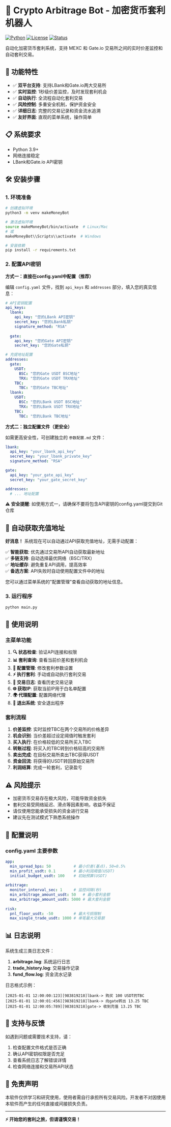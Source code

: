 # 🤖 Crypto Arbitrage Bot - 加密货币套利机器人

[![Python](https://img.shields.io/badge/Python-3.9%2B-blue)](https://www.python.org/)
[![License](https://img.shields.io/badge/License-MIT-green)](LICENSE)
[![Status](https://img.shields.io/badge/Status-Active-success)]()

自动化加密货币套利系统，支持 MEXC 和 Gate.io 交易所之间的实时价差监控和自动套利交易。

## 🚀 功能特性

- ✅ **双平台支持**: 支持LBank和Gate.io两大交易所
- ✅ **实时监控**: 1秒级价差监控，及时发现套利机会
- ✅ **自动执行**: 全流程自动化套利交易
- ✅ **风险控制**: 多重安全机制，保护资金安全
- ✅ **详细日志**: 完整的交易记录和资金流水追溯
- ✅ **友好界面**: 直观的菜单系统，操作简单

## 📋 系统要求

- Python 3.9+
- 网络连接稳定
- LBank和Gate.io API密钥

## 🛠️ 安装步骤

### 1. 环境准备

```bash
# 创建虚拟环境
python3 -m venv makeMoneyBot

# 激活虚拟环境
source makeMoneyBot/bin/activate  # Linux/Mac
# 或
makeMoneyBot\\Scripts\\activate  # Windows

# 安装依赖
pip install -r requirements.txt
```

### 2. 配置API密钥

**方式一：直接在config.yaml中配置（推荐）**

编辑 `config.yaml` 文件，找到 `api_keys` 和 `addresses` 部分，填入您的真实信息：

```yaml
# API密钥配置
api_keys:
  lbank:
    api_key: "您的LBank API密钥"
    secret_key: "您的LBank私钥"
    signature_method: "RSA"
  
  gate:
    api_key: "您的Gate API密钥"
    secret_key: "您的Gate私钥"

# 充提地址配置
addresses:
  gate:
    USDT:
      BSC: "您的Gate USDT BSC地址"
      TRX: "您的Gate USDT TRX地址"
    TBC:
      TBC: "您的Gate TBC地址"
  lbank:
    USDT:
      BSC: "您的LBank USDT BSC地址"  
      TRX: "您的LBank USDT TRX地址"
    TBC:
      TBC: "您的LBank TBC地址"
```

**方式二：独立配置文件（更安全）**

如需更高安全性，可创建独立的 `参数配置.md` 文件：

```yaml
lbank:
  api_key: "your_lbank_api_key"
  secret_key: "your_lbank_private_key"
  signature_method: "RSA"

gate:
  api_key: "your_gate_api_key"
  secret_key: "your_gate_secret_key"

addresses:
  # ... 地址配置
```

⚠️ **安全提醒**: 如使用方式一，请确保不要将包含API密钥的config.yaml提交到Git仓库

## 🏦 自动获取充值地址

**好消息！** 系统现在可以自动通过API获取充值地址，无需手动配置：

✅ **智能获取**: 优先通过交易所API自动获取最新地址  
✅ **多链支持**: 自动选择最优网络（BSC/TRX）  
✅ **地址缓存**: 避免重复API调用，提高效率  
✅ **备选方案**: API失败时自动使用配置文件中的地址  

您可以通过菜单系统的"配置管理"查看自动获取的地址信息。

### 3. 运行程序

```bash
python main.py
```

## 📖 使用说明

### 主菜单功能

1. **🔍 状态检查**: 验证API连接和权限
2. **📊 套利查询**: 查看当前价差和套利机会
3. **📝 配置管理**: 修改套利参数设置
4. **⚡ 执行套利**: 手动或自动执行套利交易
5. **📝 交易日志**: 查看历史交易记录
6. **🌐 获取IP**: 获取当前IP用于白名单配置
7. **🌍 代理配置**: 配置网络代理
8. **🚪 退出系统**: 安全退出程序

### 套利流程

1. **价差监控**: 实时监控TBC在两个交易所的价格差异
2. **机会识别**: 当价差超过设定阈值时触发套利
3. **买入执行**: 在价格较低的交易所买入TBC
4. **转账过程**: 将买入的TBC转到价格较高的交易所
5. **卖出完成**: 在目标交易所卖出TBC获得USDT
6. **资金回流**: 将获得的USDT转回原始交易所
7. **利润结算**: 完成一轮套利，记录盈亏

## ⚠️ 风险提示

- 加密货币交易存在极大风险，可能导致资金损失
- 套利交易受网络延迟、滑点等因素影响，收益不保证
- 请仅使用您能承受损失的资金进行交易
- 建议先在测试模式下熟悉系统操作

## 🔧 配置说明

### config.yaml 主要参数

```yaml
app:
  min_spread_bps: 50          # 最小价差(基点)，50=0.5%
  min_profit_usdt: 0.1        # 最小利润阈值(USDT)
  initial_budget_usdt: 100    # 初始预算(USDT)
  
arbitrage:
  monitor_interval_sec: 1     # 监控间隔(秒)
  min_arbitrage_amount_usdt: 50   # 最小套利金额
  max_arbitrage_amount_usdt: 5000 # 最大套利金额
  
risk:
  pnl_floor_usdt: -50         # 最大亏损限制
  max_single_trade_usdt: 1000 # 单笔最大交易额
```

## 📊 日志说明

系统生成三类日志文件：

1. **arbitrage.log**: 系统运行日志
2. **trade_history.log**: 交易操作记录
3. **fund_flow.log**: 资金流水记录

日志格式示例：
```
[2025-01-01 12:00:00:123][983819218]lbank-> 购买 100 USDT的TBC
[2025-01-01 12:00:01:456][983819218]lbank-> 向gate转出 13.25 TBC
[2025-01-01 12:00:05:789][983819218]gate-> 收到充值 13.25 TBC
```

## 🤝 支持与反馈

如遇到问题或需要技术支持，请：

1. 检查配置文件格式是否正确
2. 确认API密钥权限是否充足
3. 查看系统日志了解错误详情
4. 检查网络连接和交易所API状态

## 📄 免责声明

本软件仅供学习和研究使用，使用者需自行承担所有交易风险。开发者不对因使用本软件而产生的任何直接或间接损失负责。

---

**⚡ 开始您的套利之旅，但请谨慎交易！**